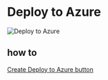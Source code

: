 # Deploy to Azure

![Deploy to Azure](https://aka.ms/deploytoazurebutton)

## how to

[Create Deploy to Azure button](https://docs.microsoft.com/azure/azure-resource-manager/templates/deploy-to-azure-button#create-deploy-to-azure-button)
